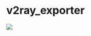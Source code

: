 # v2ray_exporter 

[![](https://github.com/abowloflrf/v2ray_exporter/workflows/Docker%20Image%20CI/badge.svg)](https://github.com/abowloflrf/v2ray_exporter/actions?workflow=Docker+Image+CI)

